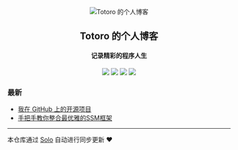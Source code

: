 <p align="center"><img alt="Totoro 的个人博客" src="https://static.b3log.org/images/brand/solo-32.png"></p><h2 align="center">
Totoro 的个人博客
</h2>

<h4 align="center">记录精彩的程序人生</h4>
<p align="center"><a title="Totoro 的个人博客" target="_blank" href="https://github.com/Totoro-JJ/solo-blog"><img src="https://img.shields.io/github/last-commit/Totoro-JJ/solo-blog.svg?style=flat-square&color=FF9900"></a>
<a title="GitHub repo size in bytes" target="_blank" href="https://github.com/Totoro-JJ/solo-blog"><img src="https://img.shields.io/github/repo-size/Totoro-JJ/solo-blog.svg?style=flat-square"></a>
<a title="Solo Version" target="_blank" href="https://github.com/b3log/solo/releases"><img src="https://img.shields.io/badge/solo-3.6.6-f1e05a.svg?style=flat-square&color=blueviolet"></a>
<a title="Hits" target="_blank" href="https://github.com/b3log/hits"><img src="https://hits.b3log.org/Totoro-JJ/solo-blog.svg"></a></p>

### 最新

* [我在 GitHub 上的开源项目](http://myhert.cn/my-github-repos)
* [手把手教你整合最优雅的SSM框架](http://myhert.cn/articles/2019/11/07/1573135312909.html)



---

本仓库通过 [Solo](https://github.com/b3log/solo) 自动进行同步更新 ❤️ 